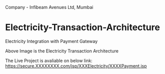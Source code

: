 Company - Infibeam Avenues Ltd, Mumbai

# Electricity-Transaction-Architecture
Electricity Integration with Payment Gateway

Above Image is the Electricity Transaction Architecture

The Live Project is avaliable on below link:
https://secure.XXXXXXXX.com/jsp/XXXElectricity/XXXXPayment.jsp
